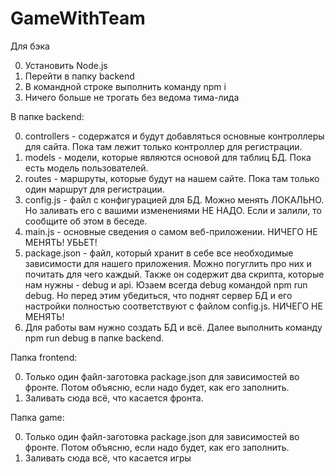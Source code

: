# GameWithTeam
Для бэка

00) Установить Node.js
01) Перейти в папку backend
10) В командной строке выполнить команду npm i
11) Ничего больше не трогать без ведома тима-лида

В папке backend:

00) controllers - содержатся и будут добавляться основные контроллеры для сайта. Пока там лежит только контроллер для регистрации.
01) models - модели, которые являются основой для таблиц БД. Пока есть модель пользователей.
10) routes - маршруты, которые будут на нашем сайте. Пока там только один маршрут для регистрации.
11) config.js - файл с конфигурацией для БД. Можно менять ЛОКАЛЬНО. Но заливать его с вашими изменениями НЕ НАДО. Если и залили, то сообщите об этом в беседе.
100) main.js - основные сведения о самом веб-приложении. НИЧЕГО НЕ МЕНЯТЬ! УБЬЕТ!
101) package.json - файл, который хранит в себе все необходимые зависимости для нашего приложения. Можно погуглить про них и почитать для чего каждый. Также он содержит два скрипта, которые нам нужны - debug и api. Юзаем всегда debug командой npm run debug. Но перед этим убедиться, что поднят сервер БД и его настройки полностью соответствуют с файлом config.js. НИЧЕГО НЕ МЕНЯТЬ!
110) Для работы вам нужно создать БД и всё. Далее выполнить команду npm run debug в папке backend.

Папка frontend:

00) Только один файл-заготовка package.json для зависимостей во фронте. Потом объясню, если надо будет, как его заполнить.
01) Заливать сюда всё, что касается фронта.

Папка game:

00) Только один файл-заготовка package.json для зависимостей во фронте. Потом объясню, если надо будет, как его заполнить.
01) Заливать сюда всё, что касается игры